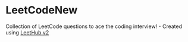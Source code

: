 # LeetCodeNew
Collection of LeetCode questions to ace the coding interview! - Created using [LeetHub v2](https://github.com/arunbhardwaj/LeetHub-2.0)
